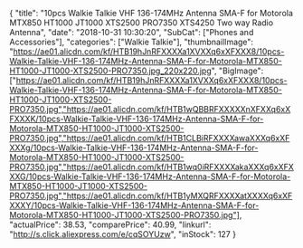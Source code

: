 {
	"title": "10pcs Walkie Talkie VHF 136-174MHz Antenna SMA-F for Motorola MTX850 HT1000 JT1000 XTS2500 PRO7350 XTS4250 Two way Radio Antenna",
	"date": "2018-10-31 10:30:20",
	"SubCat": ["Phones and Accessories"],
	"categories": ["Walkie Talkie"],
	"thumbnailImage": "https://ae01.alicdn.com/kf/HTB19hJnRFXXXXa1XVXXq6xXFXXX8/10pcs-Walkie-Talkie-VHF-136-174MHz-Antenna-SMA-F-for-Motorola-MTX850-HT1000-JT1000-XTS2500-PRO7350.jpg_220x220.jpg",
	"BigImage": ["https://ae01.alicdn.com/kf/HTB19hJnRFXXXXa1XVXXq6xXFXXX8/10pcs-Walkie-Talkie-VHF-136-174MHz-Antenna-SMA-F-for-Motorola-MTX850-HT1000-JT1000-XTS2500-PRO7350.jpg","https://ae01.alicdn.com/kf/HTB1wQBBRFXXXXXnXFXXq6xXFXXXK/10pcs-Walkie-Talkie-VHF-136-174MHz-Antenna-SMA-F-for-Motorola-MTX850-HT1000-JT1000-XTS2500-PRO7350.jpg","https://ae01.alicdn.com/kf/HTB1CLBiRFXXXXawaXXXq6xXFXXXg/10pcs-Walkie-Talkie-VHF-136-174MHz-Antenna-SMA-F-for-Motorola-MTX850-HT1000-JT1000-XTS2500-PRO7350.jpg","https://ae01.alicdn.com/kf/HTB1wq0iRFXXXXakaXXXq6xXFXXXG/10pcs-Walkie-Talkie-VHF-136-174MHz-Antenna-SMA-F-for-Motorola-MTX850-HT1000-JT1000-XTS2500-PRO7350.jpg","https://ae01.alicdn.com/kf/HTB1yMXQRFXXXXatXXXXq6xXFXXXY/10pcs-Walkie-Talkie-VHF-136-174MHz-Antenna-SMA-F-for-Motorola-MTX850-HT1000-JT1000-XTS2500-PRO7350.jpg"],
	"actualPrice": 38.53,
	"comparePrice": 40.99,
	"linkurl": "http://s.click.aliexpress.com/e/cqSOYUzw",
	"inStock": 127
}
